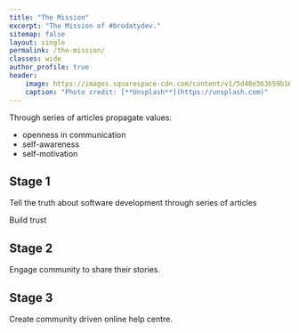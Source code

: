 ```yaml
---
title: "The Mission"
excerpt: "The Mission of #brodatydev."
sitemap: false
layout: single
permalink: /the-mission/
classes: wide
author_profile: true
header:
    image: https://images.squarespace-cdn.com/content/v1/5d48e363b59b1600014da91e/1571370187975-PATEKPJIDHAW4CM7WPL8/Website+Header-Our+Mission.png?format=2500w
    caption: "Photo credit: [**Unsplash**](https://unsplash.com)"
---
```


Through series of articles propagate values:
- openness in communication
- self-awareness
- self-motivation

## Stage 1

<p class="notice notice--primary">
    Tell the truth about software development through series of articles
</p>

<p class="notice notice--primary">
    Build trust
</p>

## Stage 2

<p class="notice notice--primary">
    Engage community to share their stories.
</p>

## Stage 3

<p class="notice notice--primary">
    Create community driven online help centre.
</p>
